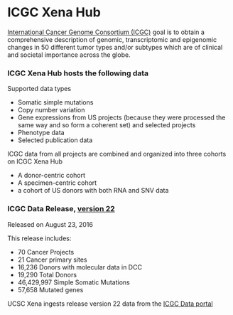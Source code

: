 # ICGC Xena Hub

[International Cancer Genome Consortium (ICGC)](http://icgc.org/) goal is to obtain a comprehensive description of genomic, transcriptomic and epigenomic changes in 50 different tumor types and/or subtypes which are of clinical and societal importance across the globe.


### ICGC Xena Hub hosts the following data
Supported data types
* Somatic simple mutations
* Copy number variation
* Gene expressions from US projects (because they were processed the same way and so form a coherent set) and selected projects
* Phenotype data
* Selected publication data

ICGC data from all projects are combined and organized into three cohorts on ICGC Xena Hub
* A donor-centric cohort
* A specimen-centric cohort
* a cohort of US donors with both RNA and SNV data


### ICGC Data Release, [version 22](https://dcc.icgc.org/releases/release_22/)

Released on August 23, 2016

This release includes:
* 70 Cancer Projects
* 21 Cancer primary sites
* 16,236 Donors with molecular data in DCC
* 19,290 Total Donors
* 46,429,997 Simple Somatic Mutations
* 57,658 Mutated genes

UCSC Xena ingests release version 22 data from the [ICGC Data portal](https://dcc.icgc.org/)

<a href="http://dev.xenabrowser.net/heatmap/?bookmark=b62b660e6029947f51ce5745945cce90"><img source="https://github.com/ucscXena/cohortMetaData/raw/master/hub_icgc.xenahubs.net/SFigure%202%20icgc%20mutation.png"></a>
